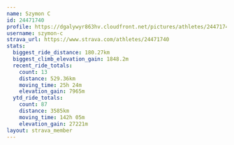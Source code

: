 ```yaml
---
name: Szymon C
id: 24471740
profile: https://dgalywyr863hv.cloudfront.net/pictures/athletes/24471740/7213253/3/large.jpg
username: szymon-c
strava_url: https://www.strava.com/athletes/24471740
stats:
  biggest_ride_distance: 180.27km
  biggest_climb_elevation_gain: 1848.2m
  recent_ride_totals:
    count: 13
    distance: 529.36km
    moving_time: 25h 24m
    elevation_gain: 7965m
  ytd_ride_totals:
    count: 87
    distance: 3585km
    moving_time: 142h 05m
    elevation_gain: 27221m
layout: strava_member
--- 
```

